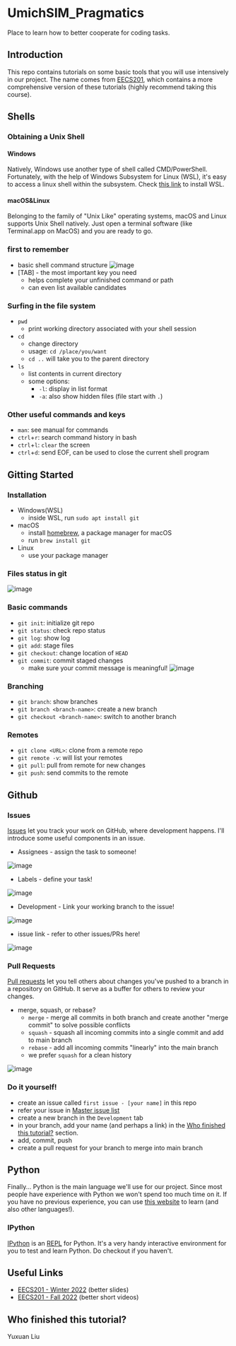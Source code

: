 # UmichSIM_Pragmatics
Place to learn how to better cooperate for coding tasks.

## Introduction
This repo contains tutorials on some basic tools that you will use intensively in our project. The name comes from [EECS201](https://www.eecs.umich.edu/courses/eecs201/wn2022/), which contains a more comprehensive version of these tutorials (highly recommend taking this course).

## Shells
### Obtaining a Unix Shell
#### Windows
Natively, Windows use another type of shell called CMD/PowerShell. Fortunately, with the help of Windows Subsystem for Linux (WSL), it's easy to access a linux shell within the subsystem. Check [this link](https://learn.microsoft.com/en-us/windows/wsl/install) to install WSL.

#### macOS&Linux
Belonging to the family of "Unix Like" operating systems, macOS and Linux supports Unix Shell natively. Just open a terminal software (like Terminal.app on MacOS) and you are ready to go.

### first to remember
+ basic shell command structure
![image](https://user-images.githubusercontent.com/55869557/211469435-e5d546e7-6714-41c8-8670-3d13bf1e197d.png)
+ [TAB] - the most important key you need
  + helps complete your unfinished command or path
  + can even list available candidates

### Surfing in the file system
+ `pwd`
  + print working directory associated with your shell session
+ `cd`
  + change directory
  + usage: `cd /place/you/want`
  + `cd ..` will take you to the parent directory
+ `ls`
  + list contents in current directory
  + some options:
    + `-l`: display in list format
    + `-a`: also show hidden files (file start with `.`)

### Other useful commands and keys
+ `man`: see manual for commands
+ `ctrl`+`r`: search command history in bash
+ `ctrl`+`l`: `clear` the screen
+ `ctrl`+`d`: send EOF, can be used to close the current shell program


## Gitting Started
### Installation
+ Windows(WSL)
  + inside WSL, run `sudo apt install git`
+ macOS
  + install [homebrew](https://brew.sh/), a package manager for macOS
  + run `brew install git`
+ Linux
  + use your package manager

### Files status in git
![image](https://user-images.githubusercontent.com/55869557/211577924-1324b8b3-3be7-4561-9daa-a69825789677.png)

### Basic commands
+ `git init`: initialize git repo
+ `git status`: check repo status
+ `git log`: show log
+ `git add`: stage files
+ `git checkout`: change location of `HEAD`
+ `git commit`: commit staged changes
  + make sure your commit message is meaningful!
![image](https://user-images.githubusercontent.com/55869557/211599023-888fa7f1-975b-4640-8c8a-7a914aa2b0af.png)

### Branching
+ `git branch`: show branches
+ `git branch <branch-name>`: create a new branch
+ `git checkout <branch-name>`: switch to another branch

### Remotes
+ `git clone <URL>`: clone from a remote repo
+ `git remote -v`: will list your remotes
+ `git pull`: pull from remote for new changes
+ `git push`: send commits to the remote


## Github
### Issues
[Issues](https://docs.github.com/en/issues/tracking-your-work-with-issues/about-issues) let you track your work on GitHub, where development happens. I'll introduce some useful components in an issue.

+ Assignees - assign the task to someone!

![image](https://user-images.githubusercontent.com/55869557/211592971-d364d4c8-1476-4a89-9aea-e37063481534.png)

+ Labels - define your task!

![image](https://user-images.githubusercontent.com/55869557/211592793-181ad927-1756-4a7a-ad7f-888690962b0f.png)

+ Development - Link your working branch to the issue!

![image](https://user-images.githubusercontent.com/55869557/211593068-25f30f40-bf05-412a-9552-bbcc40b613c0.png)

+ issue link - refer to other issues/PRs here!

![image](https://user-images.githubusercontent.com/55869557/211595194-e0a987ef-5bd3-4728-87e2-0d0264bc0e77.png)

### Pull Requests
[Pull requests](https://docs.github.com/en/pull-requests/collaborating-with-pull-requests/proposing-changes-to-your-work-with-pull-requests/about-pull-requests) let you tell others about changes you've pushed to a branch in a repository on GitHub. It serve as a buffer for others to review your changes.

+ merge, squash, or rebase?
  + `merge` - merge all commits in both branch and create another "merge commit" to solve possible conflicts
  + `squash` - squash all incoming commits into a single commit and add to main branch
  + `rebase` - add all incoming commits "linearly" into the main branch
  + we prefer `squash` for a clean history

![image](https://user-images.githubusercontent.com/55869557/211603260-daafcb8c-ae4a-4bb1-b7e3-75bfb0b98edb.png)


### Do it yourself!
+ create an issue called `first issue - [your name]` in this repo
+ refer your issue in [Master issue list](https://github.com/UmichSIM/UmichSIM_Pragmatics/issues/1)
+ create a new branch in the `Development` tab
+ in your branch, add your name (and perhaps a link) in the [Who finished this tutorial?](#who-finished-this-tutorial) section.
+ add, commit, push
+ create a pull request for your branch to merge into main branch

## Python
Finally... Python is the main language we'll use for our project. Since most people have experience with Python we won't spend too much time on it. If you have no previous experience, you can use [this website](https://exercism.org/tracks/python) to learn (and also other languages!).

### IPython
[IPython](https://ipython.org/) is an [REPL](https://en.wikipedia.org/wiki/Read%E2%80%93eval%E2%80%93print_loop) for Python. It's a very handy interactive environment for you to test and learn Python. Do checkout if you haven't.

## Useful Links
+ [EECS201 - Winter 2022](https://www.eecs.umich.edu/courses/eecs201/wn2022/) (better slides)
+ [EECS201 - Fall 2022](https://www.eecs.umich.edu/courses/eecs201/fa2022/schedule) (better short videos)

## Who finished this tutorial?
Yuxuan Liu
